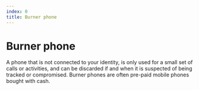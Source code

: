 ```yaml
---
index: 0
title: Burner phone
---
```

# Burner phone

A phone that is not connected to your identity, is only used for a small set of calls or activities, and can be discarded if and when it is suspected of being tracked or compromised. Burner phones are often pre-paid mobile phones bought with cash.